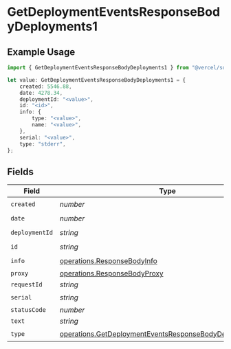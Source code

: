 # GetDeploymentEventsResponseBodyDeployments1

## Example Usage

```typescript
import { GetDeploymentEventsResponseBodyDeployments1 } from "@vercel/sdk/models/operations";

let value: GetDeploymentEventsResponseBodyDeployments1 = {
    created: 5546.88,
    date: 4278.34,
    deploymentId: "<value>",
    id: "<id>",
    info: {
        type: "<value>",
        name: "<value>",
    },
    serial: "<value>",
    type: "stderr",
};
```

## Fields

| Field                                                                                                                                  | Type                                                                                                                                   | Required                                                                                                                               | Description                                                                                                                            |
| -------------------------------------------------------------------------------------------------------------------------------------- | -------------------------------------------------------------------------------------------------------------------------------------- | -------------------------------------------------------------------------------------------------------------------------------------- | -------------------------------------------------------------------------------------------------------------------------------------- |
| `created`                                                                                                                              | *number*                                                                                                                               | :heavy_check_mark:                                                                                                                     | N/A                                                                                                                                    |
| `date`                                                                                                                                 | *number*                                                                                                                               | :heavy_check_mark:                                                                                                                     | N/A                                                                                                                                    |
| `deploymentId`                                                                                                                         | *string*                                                                                                                               | :heavy_check_mark:                                                                                                                     | N/A                                                                                                                                    |
| `id`                                                                                                                                   | *string*                                                                                                                               | :heavy_check_mark:                                                                                                                     | N/A                                                                                                                                    |
| `info`                                                                                                                                 | [operations.ResponseBodyInfo](../../models/operations/responsebodyinfo.md)                                                             | :heavy_check_mark:                                                                                                                     | N/A                                                                                                                                    |
| `proxy`                                                                                                                                | [operations.ResponseBodyProxy](../../models/operations/responsebodyproxy.md)                                                           | :heavy_minus_sign:                                                                                                                     | N/A                                                                                                                                    |
| `requestId`                                                                                                                            | *string*                                                                                                                               | :heavy_minus_sign:                                                                                                                     | N/A                                                                                                                                    |
| `serial`                                                                                                                               | *string*                                                                                                                               | :heavy_check_mark:                                                                                                                     | N/A                                                                                                                                    |
| `statusCode`                                                                                                                           | *number*                                                                                                                               | :heavy_minus_sign:                                                                                                                     | N/A                                                                                                                                    |
| `text`                                                                                                                                 | *string*                                                                                                                               | :heavy_minus_sign:                                                                                                                     | N/A                                                                                                                                    |
| `type`                                                                                                                                 | [operations.GetDeploymentEventsResponseBodyDeploymentsType](../../models/operations/getdeploymenteventsresponsebodydeploymentstype.md) | :heavy_check_mark:                                                                                                                     | N/A                                                                                                                                    |